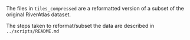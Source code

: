 The files in `tiles_compressed` are
a reformatted version of a subset of
the original RiverAtlas dataset.

The steps taken to reformat/subset
the data are described in `../scripts/README.md`
